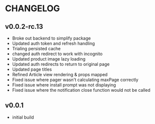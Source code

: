 # CHANGELOG

## v0.0.2-rc.13

- Broke out backend to simplify package
- Updated auth token and refresh handling
- Trialing persisted cache
- changed auth redirect to work with incognito
- Updated product image lazy loading
- Updated auth redirects to return to original page
- Updated page titles
- Refined Article view rendering & props mapped
- Fixed issue where pager wasn't calculating maxPage correctly
- Fixed issue where install prompt was not displaying
- Fixed issue where the notification close function would not be called

## v0.0.1

- initial build
